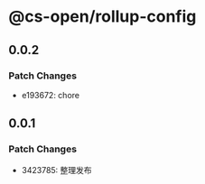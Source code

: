 # @cs-open/rollup-config

## 0.0.2

### Patch Changes

- e193672: chore

## 0.0.1

### Patch Changes

- 3423785: 整理发布

